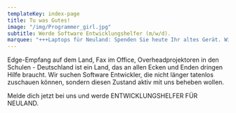 ```yaml
---
templateKey: index-page
title: Tu was Gutes!
image: "/img/Programmer_girl.jpg"
subtitle: Werde Software Entwicklungshelfer (m/w/d).
marquee: "+++Laptops für Neuland: Spenden Sie heute Ihr altes Gerät. Wir machen es fit und leiten es an bedürftige Schulen in Neuland weiter+++"
---
```


Edge-Empfang auf dem Land, Fax im Office, Overheadprojektoren in den Schulen - Deutschland ist ein Land, das an allen Ecken und Enden dringen Hilfe braucht. Wir suchen Software Entwickler, die nicht länger tatenlos zuschauen können, sondern diesen Zustand aktiv mit uns beheben wollen.

Melde dich jetzt bei uns und werde ENTWICKLUNGSHELFER FÜR NEULAND.
